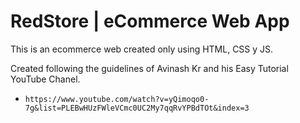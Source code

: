 # RedStore | eCommerce Web App

This is an ecommerce web created only using HTML, CSS y JS.

Created following the guidelines of Avinash Kr and his Easy Tutorial YouTube Chanel.

- `https://www.youtube.com/watch?v=yQimoqo0-7g&list=PLEBwHUzFWleVCmc0UC2My7qqRvYPBdTOt&index=3`
